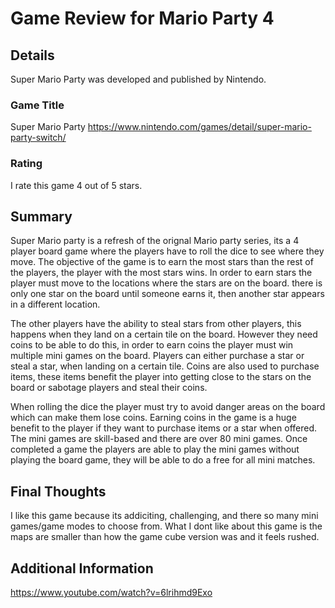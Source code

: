 # Game Review for Mario Party 4

## Details
Super Mario Party was developed and published by Nintendo.

### Game Title
Super Mario Party
https://www.nintendo.com/games/detail/super-mario-party-switch/

### Rating
I rate this game 4 out of 5 stars.

## Summary
Super Mario party is a refresh of the orignal Mario party series, its a 4 player board game where the players have to roll the dice
to see where they move. The objective of the game is to earn the most stars than the rest of the players, the player with the most 
stars wins. In order to earn stars the player must move to the locations where the stars are on the board. there is only one star 
on the board until someone earns it, then another star appears in a different location.

The other players have the ability to steal stars from other players, this happens when they land on a certain tile on the
board. However they need coins to be able to do this, in order to earn coins the player must win multiple mini games on the board. 
Players can either purchase a star or steal a star, when landing on a certain tile. Coins are also used to purchase items, these 
items benefit the player into getting close to the stars on the board or sabotage players and steal their coins.

When rolling the dice the player must try to avoid danger areas on the board which can make them lose coins. Earning coins in the game
is a huge benefit to the player if they want to purchase items or a star when offered. The mini games are skill-based and there are over
80 mini games. Once completed a game the players are able to play the mini games without playing the board game, they will be able to
do a free for all mini matches. 

## Final Thoughts
I like this game because its addiciting, challenging, and there so many mini games/game modes to choose from. What I dont like about this
game is the maps are smaller than how the game cube version was and it feels rushed.

## Additional Information
https://www.youtube.com/watch?v=6lrihmd9Exo
